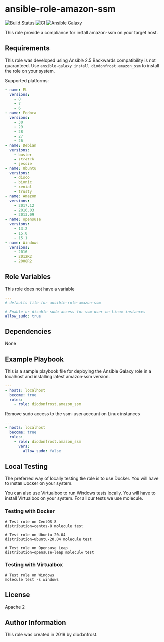 # ansible-role-amazon-ssm

[![Build Status](https://travis-ci.com/diodonfrost/ansible-role-amazon-ssm.svg?branch=master)](https://travis-ci.com/diodonfrost/ansible-role-amazon-ssm)
[![CI](https://github.com/diodonfrost/ansible-role-amazon-ssm/workflows/CI/badge.svg)](https://github.com/diodonfrost/ansible-role-amazon-ssm/actions)
[![Ansible Galaxy](https://img.shields.io/badge/galaxy-diodonfrost.amazon_ssm-660198.svg)](https://galaxy.ansible.com/diodonfrost/amazon_ssm)

This role provide a compliance for install amazon-ssm on your target host.

## Requirements

This role was developed using Ansible 2.5 Backwards compatibility is not guaranteed.
Use `ansible-galaxy install diodonfrost.amazon_ssm` to install the role on your system.

Supported platforms:

```yaml
- name: EL
  versions:
    - 8
    - 7
    - 6
- name: Fedora
  versions:
    - 30
    - 29
    - 28
    - 27
    - 26
- name: Debian
  versions:
    - buster
    - stretch
    - jessie
- name: Ubuntu
  versions:
    - disco
    - bionic
    - xenial
    - trusty
- name: Amazon
  versions:
    - 2017.12
    - 2016.03
    - 2013.09
- name: opensuse
  versions:
    - 13.2
    - 15.0
    - 15.1
- name: Windows
  versions:
    - 2016
    - 2012R2
    - 2008R2
```

## Role Variables

This role does not have a variable

```yaml
---
# defaults file for ansible-role-amazon-ssm

# Enable or disable sudo access for ssm-user on Linux instances
allow_sudo: true

```

## Dependencies

None

## Example Playbook

This is a sample playbook file for deploying the Ansible Galaxy 
role in a localhost and installing latest amazon-ssm version.

```yaml
---
- hosts: localhost
  become: true
  roles:
    - role: diodonfrost.amazon_ssm
```

Remove sudo access to the ssm-user account on Linux instances
```yaml
---
- hosts: localhost
  become: true
  roles:
    - role: diodonfrost.amazon_ssm
      vars:
        allow_sudo: false
```

## Local Testing

The preferred way of locally testing the role is to use Docker. You will have to install Docker on your system.

You can also use Virtualbox to run Windows tests locally. You will have to install Virtualbox on your system. For all our tests we use molecule.

### Testing with Docker

```shell
# Test role on CentOS 8
distribution=centos-8 molecule test

# Test role on Ubuntu 20.04
distribution=ubuntu-20.04 molecule test

# Test role on Opensuse Leap
distribution=opensuse-leap molecule test
```

### Testing with Virtualbox

```shell
# Test role on Windows
molecule test -s windows
```

## License

Apache 2

## Author Information

This role was created in 2019 by diodonfrost.
